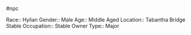 #npc 

Race:: Hylian
Gender:: Male
Age:: Middle Aged
Location:: Tabantha Bridge Stable
Occupation:: Stable Owner
Type:: Major
